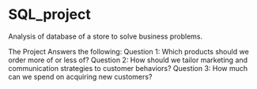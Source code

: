 # SQL_project
Analysis of database of a store to solve business problems.

The Project Answers the following:
Question 1: Which products should we order more of or less of?
Question 2: How should we tailor marketing and communication strategies to customer behaviors?
Question 3: How much can we spend on acquiring new customers?
